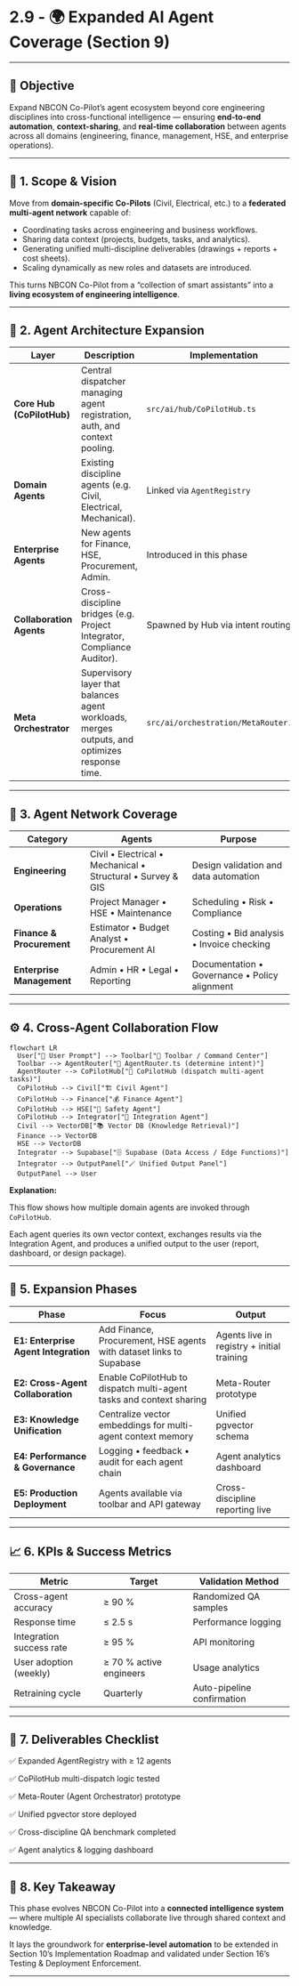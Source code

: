 # 2.9 - 🌍 Expanded AI Agent Coverage (Section 9)

---

## 🎯 Objective

Expand NBCON Co-Pilot’s agent ecosystem beyond core engineering disciplines into cross-functional intelligence — ensuring **end-to-end automation**, **context-sharing**, and **real-time collaboration** between agents across all domains (engineering, finance, management, HSE, and enterprise operations).

---

## 🧩 1. Scope & Vision

Move from **domain-specific Co-Pilots** (Civil, Electrical, etc.) to a **federated multi-agent network** capable of:

- Coordinating tasks across engineering and business workflows.
- Sharing data context (projects, budgets, tasks, and analytics).
- Generating unified multi-discipline deliverables (drawings + reports + cost sheets).
- Scaling dynamically as new roles and datasets are introduced.

This turns NBCON Co-Pilot from a “collection of smart assistants” into a **living ecosystem of engineering intelligence**.

---

## 🧱 2. Agent Architecture Expansion

| Layer | Description | Implementation |
| --- | --- | --- |
| **Core Hub (CoPilotHub)** | Central dispatcher managing agent registration, auth, and context pooling. | `src/ai/hub/CoPilotHub.ts` |
| **Domain Agents** | Existing discipline agents (e.g. Civil, Electrical, Mechanical). | Linked via `AgentRegistry` |
| **Enterprise Agents** | New agents for Finance, HSE, Procurement, Admin. | Introduced in this phase |
| **Collaboration Agents** | Cross-discipline bridges (e.g. Project Integrator, Compliance Auditor). | Spawned by Hub via intent routing |
| **Meta Orchestrator** | Supervisory layer that balances agent workloads, merges outputs, and optimizes response time. | `src/ai/orchestration/MetaRouter.ts` |

---

## 🧠 3. Agent Network Coverage

| Category | Agents | Purpose |
| --- | --- | --- |
| **Engineering** | Civil • Electrical • Mechanical • Structural • Survey & GIS | Design validation and data automation |
| **Operations** | Project Manager • HSE • Maintenance | Scheduling • Risk • Compliance |
| **Finance & Procurement** | Estimator • Budget Analyst • Procurement AI | Costing • Bid analysis • Invoice checking |
| **Enterprise Management** | Admin • HR • Legal • Reporting | Documentation • Governance • Policy alignment |

---

## ⚙️ 4. Cross-Agent Collaboration Flow

```mermaid
flowchart LR
  User["👤 User Prompt"] --> Toolbar["🧭 Toolbar / Command Center"]
  Toolbar --> AgentRouter["🧠 AgentRouter.ts (determine intent)"]
  AgentRouter --> CoPilotHub["🔗 CoPilotHub (dispatch multi-agent tasks)"]
  CoPilotHub --> Civil["🏗️ Civil Agent"]
  CoPilotHub --> Finance["💰 Finance Agent"]
  CoPilotHub --> HSE["🦺 Safety Agent"]
  CoPilotHub --> Integrator["🔄 Integration Agent"]
  Civil --> VectorDB["📚 Vector DB (Knowledge Retrieval)"]
  Finance --> VectorDB
  HSE --> VectorDB
  Integrator --> Supabase["🗄️ Supabase (Data Access / Edge Functions)"]
  Integrator --> OutputPanel["🪄 Unified Output Panel"]
  OutputPanel --> User

```

**Explanation:**

This flow shows how multiple domain agents are invoked through `CoPilotHub`.

Each agent queries its own vector context, exchanges results via the Integration Agent, and produces a unified output to the user (report, dashboard, or design package).

---

## 🧮 5. Expansion Phases

| Phase | Focus | Output |
| --- | --- | --- |
| **E1: Enterprise Agent Integration** | Add Finance, Procurement, HSE agents with dataset links to Supabase | Agents live in registry + initial training |
| **E2: Cross-Agent Collaboration** | Enable CoPilotHub to dispatch multi-agent tasks and context sharing | Meta-Router prototype |
| **E3: Knowledge Unification** | Centralize vector embeddings for multi-agent context memory | Unified pgvector schema |
| **E4: Performance & Governance** | Logging • feedback • audit for each agent chain | Agent analytics dashboard |
| **E5: Production Deployment** | Agents available via toolbar and API gateway | Cross-discipline reporting live |

---

## 📈 6. KPIs & Success Metrics

| Metric | Target | Validation Method |
| --- | --- | --- |
| Cross-agent accuracy | ≥ 90 % | Randomized QA samples |
| Response time | ≤ 2.5 s | Performance logging |
| Integration success rate | ≥ 95 % | API monitoring |
| User adoption (weekly) | ≥ 70 % active engineers | Usage analytics |
| Retraining cycle | Quarterly | Auto-pipeline confirmation |

---

## 🧾 7. Deliverables Checklist

✅ Expanded AgentRegistry with ≥ 12 agents

✅ CoPilotHub multi-dispatch logic tested

✅ Meta-Router (Agent Orchestrator) prototype

✅ Unified pgvector store deployed

✅ Cross-discipline QA benchmark completed

✅ Agent analytics & logging dashboard

---

## 🧩 8. Key Takeaway

This phase evolves NBCON Co-Pilot into a **connected intelligence system** — where multiple AI specialists collaborate live through shared context and knowledge.

It lays the groundwork for **enterprise-level automation** to be extended in Section 10’s Implementation Roadmap and validated under Section 16’s Testing & Deployment Enforcement.

---
